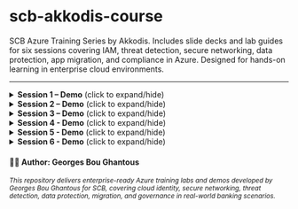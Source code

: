 # scb-akkodis-course
SCB Azure Training Series by Akkodis. Includes slide decks and lab guides for six sessions covering IAM, threat detection, secure networking, data protection, app migration, and compliance in Azure. Designed for hands-on learning in enterprise cloud environments.

---
<details>
<summary><strong>Session 1 – Demo</strong> (click to expand/hide)</summary>

### 🧪 Hands-On Lab: Secure Storage Access Using ARM Template and RFC 1918 IP Strategy

#### 🏷️ Lab Title
Deploy a Secure Logging Architecture with Private Endpoint and RFC 1918 IP Strategy Using ARM JSON

#### 🎯 Lab Objective
Deploy a logging subnet and storage account using RFC 1918 IP address space, and integrate it with a Private Endpoint and Private DNS Zone to enforce internal-only access — following best practice cloud security architecture.

#### ✅ Lab Scenario
A centralized logging application resides within AppSubnet. This app must write logs to an Azure Storage account, which must not be accessible over the internet.

### 🔧 Lab Steps Overview

| Setup Step | Description                                      |
|------------|--------------------------------------------------|
| 1          | Create the Resource Group                        |
| 2          | Create the ARM Template                          |

| Deploy Step | Description                                     |
|-------------|-------------------------------------------------|
| 1           | Deploy the ARM Template                         |
| 2           | Create the Private Endpoint                     |
| 3           | Create and Link Private DNS Zone                |

| Test Step   | Description                                     |
|-------------|-------------------------------------------------|
| 1           | Verify DNS Resolution (from inside the VNet)    |
| 2           | Confirm Public Access Blocked                   |
| 3           | (Optional) Create a Test VM in the VNet         |
| 4           | (Optional) SSH into the Test VM                 |
| 5           | (Optional) Test DNS and Storage Access from VM  |
| 6           | (Optional) Test Internet Blocking via NSG       |

| Expected Outcome | Description                                                      |
|------------------|------------------------------------------------------------------|
| 1                | Storage account is only accessible privately                     |
| 2                | DNS resolves to private IP inside the VNet                       |
| 3                | Public access is blocked as expected                             |
| 4                | Private endpoint and DNS zone are validated                      |
| 5                | A secure VNet using `10.50.0.0/16` with subnetting               |
| 6                | A storage account that’s only accessible over the private network|
| 7                | DNS correctly resolving via `privatelink.blob.core.windows.net`  |
| 8                | Full validation that no public access is allowed, and internal routing works

</details>

<details>
<summary><strong>Session 2 – Demo</strong> (click to expand/hide)</summary>

### 🧪 Hands-On Lab: Sentinel Lab – Key Vault Detection

#### 🏷️ Lab Title
Detect and Respond to Suspicious Access Patterns in Azure Key Vault Using Microsoft Sentinel

#### 🎯 Lab Objective
Simulate and detect excessive secret access by a privileged identity, trigger a Microsoft Sentinel analytics rule, and automate the response using a Logic App to disable the account and notify the SOC team.

#### ✅ Lab Scenario
A privileged user retrieves secrets from Azure Key Vault more frequently than expected, indicating possible insider threat or credential misuse.

## 🔧 Lab Steps Overview

| Setup Step | Description                                      |
| ---------- | ------------------------------------------------ |
| 1          | Create Resource Group and Key Vault              |
| 2          | Assign Key Vault Contributor role to a test user |
| 3          | Enable diagnostic logging to Log Analytics       |

| Detection Step | Description                                  |
| -------------- | -------------------------------------------- |
| 1              | Simulate 10 secret retrievals using CLI loop |
| 2              | Author Sentinel Analytics Rule using KQL     |

| Response Step | Description                                 |
| ------------- | ------------------------------------------- |
| 1             | Create Logic App Playbook for auto-response |
| 2             | Connect playbook to analytics rule          |

| Expected Outcome | Description                                                |
| ---------------- | ---------------------------------------------------------- |
| 1                | Sentinel incident created upon detection                   |
| 2                | User account automatically disabled via Graph API          |
| 3                | SOC notified via Teams                                     |
| 4                | Event archived and metrics visible in Workbooks/Dashboards |
| 5                | End-to-end audit-traceable response workflow confirmed     |

</details>

<details>
<summary><strong>Session 3 – Demo</strong> (click to expand/hide)</summary>

### 🧪 Hands-On Lab: NSG Flow Visibility Lab – Monitor and Block Intra-VNet Traffic

#### 🏷️ Lab Title
Simulate and monitor denied traffic within Azure Virtual Networks using Network Security Groups (NSGs) and Flow Logs

#### 🎯 Lab Objective
Deploy a 2-tier segmented network with enforced NSG rules to block unauthorized east-west traffic. Use Network Watcher to monitor and validate traffic visibility and rule effectiveness.

#### ✅ Lab Scenario
A frontend VM (`vm-web`) is placed in a web subnet and attempts SSH access to a backend VM (`vm-app`) in a secure subnet. An NSG rule blocks the connection, and flow logs are used to confirm denied traffic events.

---

### 🔧 Lab Steps Overview

| Setup Step | Description                                         |
|------------|-----------------------------------------------------|
| 1          | Deploy infrastructure using Bicep or CLI            |
| 2          | Apply NSG to deny SSH from web-subnet to app-subnet |
| 3          | Enable Network Watcher in the region                |

| Validation Step | Description                                    |
|-----------------|------------------------------------------------|
| 1               | Attempt SSH from vm-web to vm-app              |
| 2               | Confirm connection is denied due to NSG rule   |
| 3               | Analyze NSG Flow Logs for denied traffic       |

| Expected Outcome | Description                                   |
|------------------|-----------------------------------------------|
| 1                | East-west SSH blocked by explicit NSG rule    |
| 2                | Flow logs show denied TCP/22 traffic          |
| 3                | Demonstrates intra-VNet traffic visibility    |

</details>

<details>
<summary><strong>Session 4 - Demo</strong> (click to expand/hide)</summary>

### 🧪 Hands-On Lab: Immutable Storage for Audit Compliance

#### 🏷️ Lab Title
Configure Immutable Blob Storage with Protected Append Writes and Legal Hold Using Azure CLI and Portal

#### 🎯 Lab Objective
Implement enterprise-grade immutable storage in Azure Blob to retain critical logs for 7 years in WORM (Write Once Read Many) mode, using CLI and Portal.

#### ✅ Lab Scenario
You are tasked with ensuring security audit logs are immutable and verifiable for a 7-year compliance period.

A storage account and container are deployed with a time-based WORM policy (2555 days), protected append writes, and (optionally) a legal hold.

---

### 🔧 Lab Steps Overview

| Setup Step | Description                                         |
|------------|-----------------------------------------------------|
| 1          | Login to Azure CLI                                  |
| 2          | Create resource group and storage account           |
| 3          | Create blob container                               |
| 4          | Set immutability policy (WORM, append writes)       |
| 5          | Upload sample log file                              |
| 6          | Lock immutability policy                            |
| 7          | (Optional) Apply legal hold                         |

| Validation Step | Description                                    |
|-----------------|------------------------------------------------|
| 1               | Attempt to delete blob (should fail)           |
| 2               | Check immutability policy status               |
| 3               | Confirm append writes are allowed              |
| 4               | (Optional) Check legal hold status             |

| Expected Outcome | Description                                   |
|------------------|-----------------------------------------------|
| 1                | Blob container is immutable for 7 years       |
| 2                | Blob deletion is blocked by WORM policy       |
| 3                | Append writes succeed, but deletes/updates fail|
| 4                | Legal hold is visible and enforced             |

</details>

<details>
<summary><strong>Session 5 - Demo</strong> (click to expand/hide)</summary>

### 🧪 Hands-On Lab: Azure DMS Migration – SQL Server (Docker) to Azure SQL Managed Instance

#### 🏷️ Lab Title
Online Migration from On-Premises SQL Server (Docker) to Azure SQL Managed Instance using Azure Database Migration Service (DMS)

#### 🎯 Lab Objective
Simulate a real-world **online migration** from a local SQL Server (running in Docker) to Azure SQL Managed Instance (MI) using Azure DMS, with all steps performed via Azure CLI and JSON configuration files.

#### ✅ Lab Scenario
You are tasked with migrating a production SQL Server database to Azure SQL MI. The source is simulated using a Docker container. The migration must be automated, auditable, and validated using CLI and SQL queries.

---

### 🔧 Lab Steps Overview

| Setup Step | Description                                                      |
|------------|------------------------------------------------------------------|
| 1          | Prepare Docker SQL Server as the source                          |
| 2          | Define source, target, and database options JSON config files    |
| 3          | Create Azure DMS instance, migration project, and migration task |
| 4          | Monitor migration and validate results in Azure SQL MI           |

| Validation Step | Description                                    |
|-----------------|------------------------------------------------|
| 1               | Connect to Azure SQL MI and validate data      |
| 2               | Confirm schema and row count match source      |
| 3               | Review DMS migration status and logs           |

| Expected Outcome | Description                                   |
|------------------|-----------------------------------------------|
| 1                | Docker SQL Server simulates on-premises source|
| 2                | Azure SQL MI receives data via DMS migration  |
| 3                | CLI automates full workflow                   |
| 4                | Manual or scripted query confirms migration   |

</details>

<details>
<summary><strong>Session 6 - Demo</strong> (click to expand/hide)</summary>

### 🧪 Hands-On Lab: Azure Policy & Blueprints for Enterprise Governance

#### 🏷️ Lab Title
Automate and Enforce Cloud Governance with Azure Policy and Blueprints

#### 🎯 Lab Objective
Design and implement enterprise governance at scale using Azure Policy and Blueprints. Enforce compliance, resource consistency, and security standards across multiple subscriptions using policy definitions, initiatives, and blueprint assignments.

#### ✅ Lab Scenario
You are tasked with ensuring all Azure resources in your organization comply with security and operational standards. You will use Azure Policy to restrict resource types, enforce tagging, and require encryption. Blueprints will be used to deploy standardized environments with built-in compliance controls.

---

### 🔧 Lab Steps Overview

| Setup Step | Description                                                      |
|------------|------------------------------------------------------------------|
| 1          | Create a resource group for governance artifacts                 |
| 2          | Author and assign Azure Policy definitions (e.g., allowed SKUs, required tags, encryption) |
| 3          | Group policies into an initiative and assign to a subscription   |
| 4          | Create and publish an Azure Blueprint with artifacts (policies, RBAC, ARM templates) |
| 5          | Assign the blueprint to a subscription or management group       |

| Validation Step | Description                                    |
|-----------------|------------------------------------------------|
| 1               | Deploy resources and verify policy enforcement  |
| 2               | Attempt to create non-compliant resources      |
| 3               | Review compliance results in Azure Policy blade|
| 4               | Confirm blueprint assignment and artifact deployment |

| Expected Outcome | Description                                   |
|------------------|-----------------------------------------------|
| 1                | Non-compliant resources are denied or flagged |
| 2                | Required tags and settings are enforced       |
| 3                | Blueprint assignments deploy consistent environments |
| 4                | Compliance dashboard reflects policy status   |

</details>

#### 🧑‍🏫 Author: Georges Bou Ghantous
<sub><i>This repository delivers enterprise-ready Azure training labs and demos developed by Georges Bou Ghantous for SCB, covering cloud identity, secure networking, threat detection, data protection, migration, and governance in real-world banking scenarios.</i></sub>

